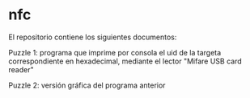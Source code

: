 # nfc

El repositorio contiene los siguientes documentos:

Puzzle 1: programa que imprime por consola el uid de la targeta correspondiente en hexadecimal, mediante el lector "Mifare USB card reader"

Puzzle 2: versión gráfica del programa anterior

